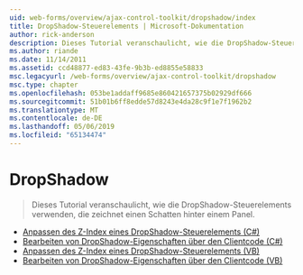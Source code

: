 ```yaml
---
uid: web-forms/overview/ajax-control-toolkit/dropshadow/index
title: DropShadow-Steuerelements | Microsoft-Dokumentation
author: rick-anderson
description: Dieses Tutorial veranschaulicht, wie die DropShadow-Steuerelements verwenden, die zeichnet einen Schatten hinter einem Panel.
ms.author: riande
ms.date: 11/14/2011
ms.assetid: ccd48877-ed83-43fe-9b3b-ed8855e58833
msc.legacyurl: /web-forms/overview/ajax-control-toolkit/dropshadow
msc.type: chapter
ms.openlocfilehash: 053be1addaff9685e860421657375b02929df666
ms.sourcegitcommit: 51b01b6ff8edde57d8243e4da28c9f1e7f1962b2
ms.translationtype: MT
ms.contentlocale: de-DE
ms.lasthandoff: 05/06/2019
ms.locfileid: "65134474"
---
```

# <a name="dropshadow"></a>DropShadow

> Dieses Tutorial veranschaulicht, wie die DropShadow-Steuerelements verwenden, die zeichnet einen Schatten hinter einem Panel.

- [Anpassen des Z-Index eines DropShadow-Steuerelements (C#)](adjusting-the-z-index-of-a-dropshadow-cs.md)
- [Bearbeiten von DropShadow-Eigenschaften über den Clientcode (C#)](manipulating-dropshadow-properties-from-client-code-cs.md)
- [Anpassen des Z-Index eines DropShadow-Steuerelements (VB)](adjusting-the-z-index-of-a-dropshadow-vb.md)
- [Bearbeiten von DropShadow-Eigenschaften über den Clientcode (VB)](manipulating-dropshadow-properties-from-client-code-vb.md)
